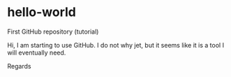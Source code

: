 # hello-world
First GitHub repository (tutorial)

Hi, I am starting to use GitHub. I do not why jet, but it seems 
like it is a tool I will eventually need.

Regards
